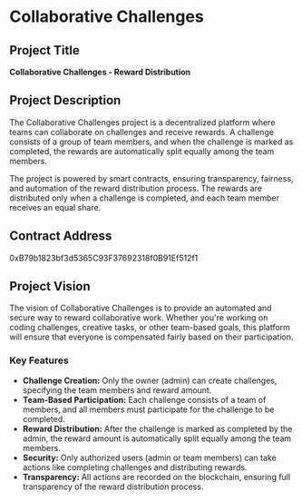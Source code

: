# Collaborative Challenges

## Project Title
**Collaborative Challenges - Reward Distribution**

## Project Description
The Collaborative Challenges project is a decentralized platform where teams can collaborate on challenges and receive rewards. A challenge consists of a group of team members, and when the challenge is marked as completed, the rewards are automatically split equally among the team members.

The project is powered by smart contracts, ensuring transparency, fairness, and automation of the reward distribution process. The rewards are distributed only when a challenge is completed, and each team member receives an equal share.

## Contract Address
0xB79b1823bf3d5365C93F37692318f0B91Ef512f1

## Project Vision
The vision of Collaborative Challenges is to provide an automated and secure way to reward collaborative work. Whether you're working on coding challenges, creative tasks, or other team-based goals, this platform will ensure that everyone is compensated fairly based on their participation.

### Key Features
- **Challenge Creation:** Only the owner (admin) can create challenges, specifying the team members and reward amount.
- **Team-Based Participation:** Each challenge consists of a team of members, and all members must participate for the challenge to be completed.
- **Reward Distribution:** After the challenge is marked as completed by the admin, the reward amount is automatically split equally among the team members.
- **Security:** Only authorized users (admin or team members) can take actions like completing challenges and distributing rewards.
- **Transparency:** All actions are recorded on the blockchain, ensuring full transparency of the reward distribution process.


